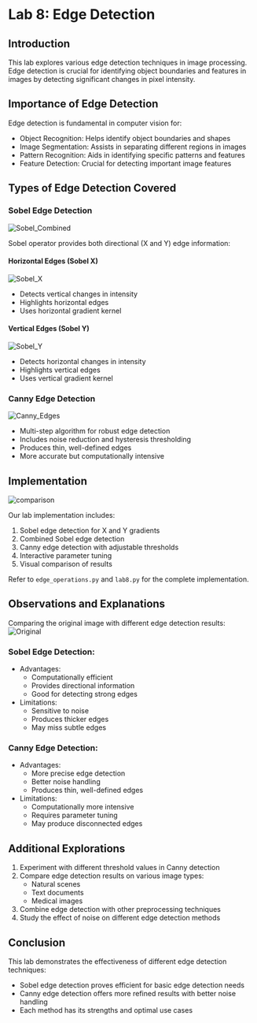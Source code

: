 # Lab 8: Edge Detection

## Introduction
This lab explores various edge detection techniques in image processing. Edge detection is crucial for identifying object boundaries and features in images by detecting significant changes in pixel intensity.

## Importance of Edge Detection
Edge detection is fundamental in computer vision for:
- Object Recognition: Helps identify object boundaries and shapes
- Image Segmentation: Assists in separating different regions in images
- Pattern Recognition: Aids in identifying specific patterns and features
- Feature Detection: Crucial for detecting important image features

## Types of Edge Detection Covered

### Sobel Edge Detection
![Sobel_Combined](Sobel_Combined.jpg)

Sobel operator provides both directional (X and Y) edge information:

#### Horizontal Edges (Sobel X)
![Sobel_X](Sobel_X.jpg)
- Detects vertical changes in intensity
- Highlights horizontal edges
- Uses horizontal gradient kernel

#### Vertical Edges (Sobel Y)
![Sobel_Y](Sobel_Y.jpg)
- Detects horizontal changes in intensity
- Highlights vertical edges
- Uses vertical gradient kernel

### Canny Edge Detection
![Canny_Edges](Canny_Edges.jpg)
- Multi-step algorithm for robust edge detection
- Includes noise reduction and hysteresis thresholding
- Produces thin, well-defined edges
- More accurate but computationally intensive

## Implementation
![comparison](comparison.jpg)

Our lab implementation includes:
1. Sobel edge detection for X and Y gradients
2. Combined Sobel edge detection
3. Canny edge detection with adjustable thresholds
4. Interactive parameter tuning
5. Visual comparison of results

Refer to `edge_operations.py` and `lab8.py` for the complete implementation.

## Observations and Explanations
Comparing the original image with different edge detection results:
![Original](Original.jpg)

### Sobel Edge Detection:
- Advantages:
  - Computationally efficient
  - Provides directional information
  - Good for detecting strong edges
- Limitations:
  - Sensitive to noise
  - Produces thicker edges
  - May miss subtle edges

### Canny Edge Detection:
- Advantages:
  - More precise edge detection
  - Better noise handling
  - Produces thin, well-defined edges
- Limitations:
  - Computationally more intensive
  - Requires parameter tuning
  - May produce disconnected edges

## Additional Explorations
1. Experiment with different threshold values in Canny detection
2. Compare edge detection results on various image types:
   - Natural scenes
   - Text documents
   - Medical images
3. Combine edge detection with other preprocessing techniques
4. Study the effect of noise on different edge detection methods

## Conclusion
This lab demonstrates the effectiveness of different edge detection techniques:
- Sobel edge detection proves efficient for basic edge detection needs
- Canny edge detection offers more refined results with better noise handling
- Each method has its strengths and optimal use cases
